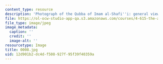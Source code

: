 ```yaml
---
content_type: resource
description: 'Photograph of the Qubba of Imam al-Shafi''i: general view.'
file: https://ol-ocw-studio-app-qa.s3.amazonaws.com/courses/4-615-the-architecture-of-cairo-spring-2002/12d901b2dc4df508927f95f39f40359a_0008.jpg
file_type: image/jpeg
image_metadata:
  caption: ''
  credit: ''
  image-alt: ''
resourcetype: Image
title: 0008.jpg
uid: 12d901b2-dc4d-f508-927f-95f39f40359a
---
```

